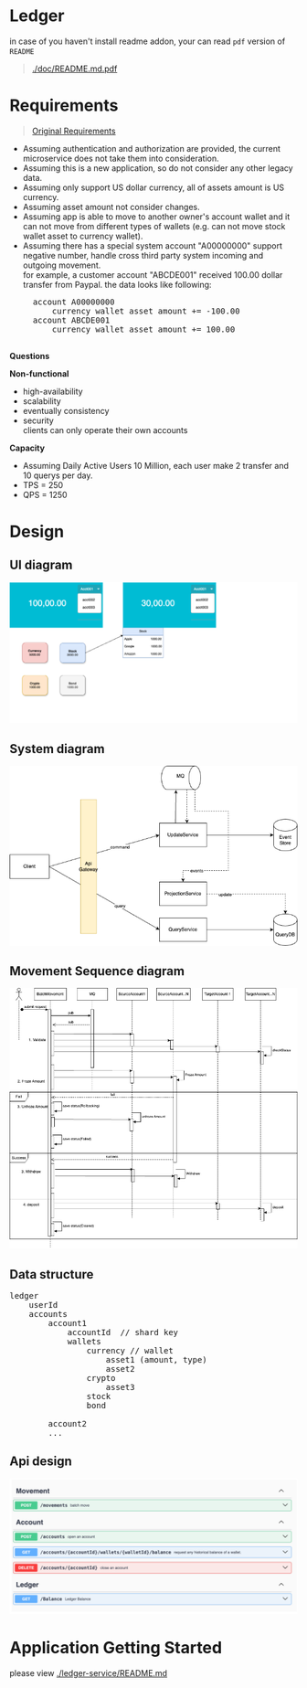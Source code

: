 Ledger
===

in case of you haven't install readme addon, your can read `pdf` version of `README`
> [./doc/README.md.pdf](./doc/README.md.pdf)

# Requirements

>[Original Requirements](./doc/Coding%20Assignment.pdf)

- Assuming authentication and authorization are provided, the current microservice does not take them into consideration.  
- Assuming this is a new application, so do not consider any other legacy data.  
- Assuming only support US dollar currency, all of assets amount is US currency.  
- Assuming asset amount not consider changes.  
- Assuming app is able to move to another owner's account wallet and it can not move from different types of wallets (e.g. can not move stock wallet asset to currency wallet).
- Assuming there has a special system account "A00000000" support negative number, handle cross third party system incoming and outgoing movement.  
    for example, a customer account "ABCDE001" received 100.00 dollar transfer from Paypal.  the data looks like following:  
    <pre>
    account A00000000  
        currency wallet asset amount += -100.00
    account ABCDE001 
        currency wallet asset amount += 100.00
    </pre>

**Questions**  


**Non-functional**  
- high-availability  
- scalability  
- eventually consistency 
- security  
    clients can only operate their own accounts

**Capacity**  
- Assuming Daily Active Users 10 Million, each user make 2 transfer and 10 querys per day.  
- TPS = 250  
- QPS = 1250 

# Design
## **UI diagram**
![UI](./doc/UI.drawio.png)

## **System diagram**
![System diagram.drawio.png](./doc/System%20diagram.drawio.png)

## **Movement Sequence diagram**
![Sequence Diagram.drawio.png](./doc/Sequence%20Diagram.drawio.png)

## **Data structure**  
<pre>
ledger 
    userId
    accounts
        account1
            accountId  // shard key
            wallets
                currency // wallet
                    asset1 (amount, type)
                    asset2
                crypto  
                    asset3
                stock  
                bond 
            
        account2
        ...
</pre>

## **Api design**  

![openapi-swagger-ui.png](./doc/openapi-swagger-ui.png)


# Application Getting Started
please view [./ledger-service/README.md](./ledger-service/README.md)

